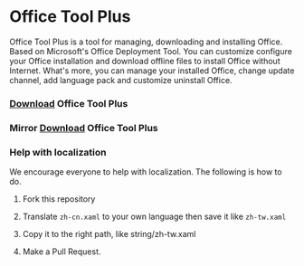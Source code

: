 # Office Tool Plus
Office Tool Plus is a tool for managing, downloading and installing Office. Based on Microsoft's Office Deployment Tool. You can customize configure your Office installation and download offline files to install Office without Internet.
What's more, you can manage your installed Office, change update channel, add language pack and customize uninstall Office.

### [Download](https://otp.landian.vip/) Office Tool Plus

### Mirror [Download](https://mirrors.yuntu.ca/office-tool/) Office Tool Plus

### Help with localization

We encourage everyone to help with localization. The following is how to do.

1. Fork this repository

2. Translate ````zh-cn.xaml```` to your own language then save it like ````zh-tw.xaml````

3. Copy it to the right path, like string/zh-tw.xaml

4. Make a Pull Request.
